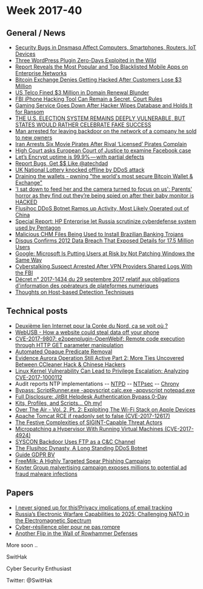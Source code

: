 # Week 2017-40

## General / News
- [Security Bugs in Dnsmasq Affect Computers, Smartphones, Routers, IoT Devices](https://www.bleepingcomputer.com/news/security/security-bugs-in-dnsmasq-affect-computers-smartphones-routers-iot-devices/)
- [Three WordPress Plugin Zero-Days Exploited in the Wild](https://www.bleepingcomputer.com/news/security/three-wordpress-plugin-zero-days-exploited-in-the-wild/)
- [Report Reveals the Most Popular and Top Blacklisted Mobile Apps on Enterprise Networks](https://www.bleepingcomputer.com/news/mobile/report-reveals-the-most-popular-and-top-blacklisted-mobile-apps-on-enterprise-networks/)
- [Bitcoin Exchange Denies Getting Hacked After Customers Lose $3 Million](https://www.bleepingcomputer.com/news/security/bitcoin-exchange-denies-getting-hacked-after-customers-lose-3-million/)
- [US Telco Fined $3 Million in Domain Renewal Blunder](https://www.bleepingcomputer.com/news/technology/us-telco-fined-3-million-in-domain-renewal-blunder/)
- [FBI iPhone Hacking Tool Can Remain a Secret, Court Rules](https://www.bleepingcomputer.com/news/government/fbi-iphone-hacking-tool-can-remain-a-secret-court-rules/)
- [Gaming Service Goes Down After Hacker Wipes Database and Holds It for Ransom](https://www.bleepingcomputer.com/news/security/gaming-service-goes-down-after-hacker-wipes-database-and-holds-it-for-ransom/)
- [THE U.S. ELECTION SYSTEM REMAINS DEEPLY VULNERABLE, BUT STATES WOULD RATHER CELEBRATE FAKE SUCCESS](https://theintercept.com/2017/10/03/us-election-2016-state-voting-systems/)
- [Man arrested for leaving backdoor on the network of a company he sold to new owners](https://www.justice.gov/usao-nj/pr/middlesex-county-new-jersey-man-charged-hacking-and-illegal-wiretapping-scheme)
- [Iran Arrests Six Movie Pirates After Rival ‘Licensed’ Pirates Complain](https://torrentfreak.com/iran-arrests-six-movie-pirates-after-rival-licensed-pirates-complain-171003/)
- [High Court asks European Court of Justice to examine Facebook case](https://www.irishtimes.com/news/crime-and-law/high-court-asks-european-court-of-justice-to-examine-facebook-case-1.3242468)
- [Let’s Encrypt uptime is 99.9% — with partial defects](https://medium.com/enigma-shards/lets-encrypt-uptime-and-operation-811cc1e018c0)
- [Report Bugs, Get $$ Like @atechdad](https://blog.torproject.org/report-bugs-get-money-like-atechdad)
- [UK National Lottery knocked offline by DDoS attack](https://www.welivesecurity.com/2017/10/02/uk-national-lottery-ddos-attack/)
 - [Draining the wallets - pwning "the world's most secure Bitcoin Wallet & Exchange"](http://s3cur3.it/blog/4)
 - ['I sat down to feed her and the camera turned to focus on us': Parents' horror as they find out they’re being spied on after their baby monitor is HACKED](http://www.dailymail.co.uk/news/article-4941292/Parents-say-spied-baby-monitor-hacked.html)
- [Flusihoc DDoS Botnet Ramps up Activity, Most Likely Operated out of China]( https://www.bleepingcomputer.com/news/security/flusihoc-ddos-botnet-ramps-up-activity-most-likely-operated-out-of-china/)
- [Special Report: HP Enterprise let Russia scrutinize cyberdefense system used by Pentagon](https://www.reuters.com/article/us-usa-cyber-russia-hpe-specialreport/special-report-hp-enterprise-let-russia-scrutinize-cyberdefense-system-used-by-pentagon-idUSKCN1C716M)
- [Malicious CHM Files Being Used to Install Brazilian Banking Trojans](https://www.bleepingcomputer.com/news/security/malicious-chm-files-being-used-to-install-brazilian-banking-trojans/)
- [Disqus Confirms 2012 Data Breach That Exposed Details for 17.5 Million Users](https://www.bleepingcomputer.com/news/security/disqus-confirms-2012-data-breach-that-exposed-details-for-17-5-million-users/)
- [Google: Microsoft Is Putting Users at Risk by Not Patching Windows the Same Way](https://www.bleepingcomputer.com/news/security/google-microsoft-is-putting-users-at-risk-by-not-patching-windows-the-same-way/)
- [Cyberstalking Suspect Arrested After VPN Providers Shared Logs With the FBI](https://www.bleepingcomputer.com/news/security/cyberstalking-suspect-arrested-after-vpn-providers-shared-logs-with-the-fbi/)
- [Décret n° 2017-1434 du 29 septembre 2017 relatif aux obligations d'information des opérateurs de plateformes numériques ](https://www.legifrance.gouv.fr/eli/decret/2017/9/29/ECOC1716647D/jo)
- [Thoughts on Host-based Detection Techniques](https://posts.specterops.io/thoughts-on-host-based-detection-techniques-21d9c97082ce)


## Technical posts
- [Deuxième lien Internet pour la Corée du Nord, ça se voit où ? ](http://www.bortzmeyer.org/star-jv-transtelecom.html)
- [WebUSB - How a website could steal data off your phone](https://labs.mwrinfosecurity.com/blog/webusb/)
- [CVE-2017-9807: e2openplugin-OpenWebif: Remote code execution through HTTP GET parameter manipulation](http://seclists.org/fulldisclosure/2017/Oct/0)
- [Automated Opaque Predicate Removal](https://binary.ninja/2017/10/01/automated-opaque-predicate-removal.html)
- [Evidence Aurora Operation Still Active Part 2: More Ties Uncovered Between CCleaner Hack & Chinese Hackers](http://www.intezer.com/evidence-aurora-operation-still-active-part-2-more-ties-uncovered-between-ccleaner-hack-chinese-hackers/)
- [Linux Kernel Vulnerability Can Lead to Privilege Escalation: Analyzing CVE-2017-1000112](https://securingtomorrow.mcafee.com/mcafee-labs/linux-kernel-vulnerability-can-lead-to-privilege-escalation-analyzing-cve-2017-1000112/)
- Audit reports NTP implementations
 -- [NTPD](https://wiki.mozilla.org/images/e/ea/Ntp-report.pdf)
 -- [NTPsec](https://wiki.mozilla.org/images/1/10/Ntpsec-report.pdf)
 -- [Chrony](https://wiki.mozilla.org/images/e/e4/Chrony-report.pdf)
 - [Bypass: ScriptRunner.exe -appvscript calc.exe -appvscript notepad.exe](https://twitter.com/KyleHanslovan/status/914800377580503040)
 - [Full Disclosure: JitBit Helpdesk Authentication Bypass 0-Day](https://www.trustedsec.com/2017/09/full-disclosure-jitbit-helpdesk-authentication-bypass-0-day/)
 - [Kits, Profiles, and Scripts… Oh my!](https://blog.cobaltstrike.com/2017/10/03/kits-profiles-and-scripts-oh-my/)
 - [Over The Air - Vol. 2, Pt. 2: Exploiting The Wi-Fi Stack on Apple Devices](http://googleprojectzero.blogspot.com/2017/10/over-air-vol-2-pt-2-exploiting-wi-fi.html)
 - [Apache Tomcat RCE if readonly set to false (CVE-2017-12617) ](https://www.alphabot.com/security/blog/2017/java/Apache-Tomcat-RCE-CVE-2017-12617.html)
 - [The Festive Complexities of SIGINT-Capable Threat Actors](https://cdn.securelist.com/files/2017/10/Guerrero-Saade-Raiu-VB2017.pdf)
 - [Micropatching a Hypervisor With Running Virtual Machines (CVE-2017-4924) ](https://0patch.blogspot.fr/2017/10/micropatching-hypervisor-with-running.html)
 - [SYSCON Backdoor Uses FTP as a C&C Channel](http://blog.trendmicro.com/trendlabs-security-intelligence/syscon-backdoor-uses-ftp-as-a-cc-channel/)
 - [The Flusihoc Dynasty, A Long Standing DDoS Botnet](https://www.arbornetworks.com/blog/asert/the-flusihoc-dynasty-a-long-standing-ddos-botnet/)
 - [Guide GDPR BV](https://www.alain-bensoussan.com/avocats/premier-referentiel-conformite-rgpd/2017/10/04/)
 - [FreeMilk: A Highly Targeted Spear Phishing Campaign](https://researchcenter.paloaltonetworks.com/2017/10/unit42-freemilk-highly-targeted-spear-phishing-campaign/)
 - [Kovter Group malvertising campaign exposes millions to potential ad fraud malware infections](https://www.proofpoint.com/us/threat-insight/post/kovter-group-malvertising-campaign-exposes-millions-potential-ad-fraud-malware)
 
 ## Papers
- [I never signed up for this!Privacy implications of email tracking](https://senglehardt.com/papers/pets18_email_tracking.pdf)
- [Russia’s Electronic Warfare Capabilities to 2025: Challenging NATO in the Electromagnetic Spectrum](https://www.icds.ee/fileadmin/media/icds.ee/doc/ICDS_Report_Russias_Electronic_Warfare_to_2025.pdf)
- [Cyber-résilience plier pour ne pas rompre](https://www.wavestone.com/app/uploads/2017/09/Focus-Cyberresilience.pdf)
- [Another Flip in the Wall of Rowhammer Defenses](https://arxiv.org/pdf/1710.00551.pdf)


More soon ..

SwitHak

Cyber Security Enthusiast

Twitter: @SwitHak
